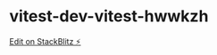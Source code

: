 # vitest-dev-vitest-hwwkzh

[Edit on StackBlitz ⚡️](https://stackblitz.com/edit/vitest-dev-vitest-hwwkzh)